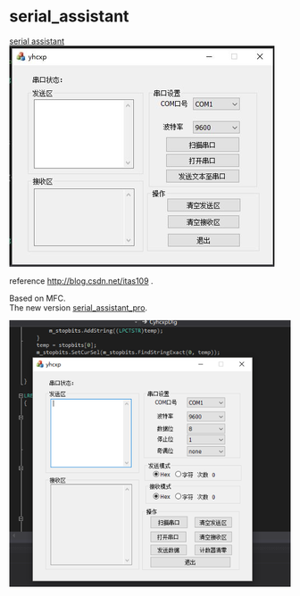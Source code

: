 # serial_assistant
[serial assistant](https://github.com/foxchys/serial_assistant/tree/master/yhcxp)
![Image Text](https://raw.githubusercontent.com/NikofoxS/serial_assistant/master/yhcxp/serial_assistant.JPG)  

reference http://blog.csdn.net/itas109 .  
    
Based on MFC.  
The new version [serial_assistant_pro](https://github.com/foxchys/serial_assistant/tree/master/serial_assistant_pro).  

![Image Text](https://raw.githubusercontent.com/NikofoxS/serial_assistant/master/serial_assistant_pro/yhcxp/yhcxp.PNG)


